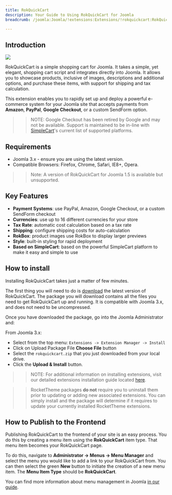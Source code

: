 ```yaml
---
title: RokQuickCart
description: Your Guide to Using RokQuickCart for Joomla
breadcrumb: /joomla:Joomla/!extensions:Extensions/!rokquickcart:RokQuickCart

---
```


Introduction
--------------

![][extension]

RokQuickCart is a simple shopping cart for Joomla. It takes a simple, yet elegant, shopping cart script and integrates directly into Joomla. It allows you to showcase products, inclusive of images, descriptions and additional options, and purchase these items, with support for shipping and tax calculation.

This extension enables you to rapidly set up and deploy a powerful e-commerce system for your Joomla site that accepts payments from **Amazon**, **PayPal**, **Google Checkout**, or a custom SendForm option.

>> NOTE: Google Checkout has been retired by Google and may not be available. Support is maintained to be in-line with [SimpleCart][simplecart]'s current list of supported platforms.

Requirements
------------

* Joomla 3.x - ensure you are using the latest version.
* Compatible Browsers: Firefox, Chrome, Safari, IE8+, Opera.

>> Note: A version of RokQuickCart for Joomla 1.5 is available but unsupported.

Key Features
-----

* **Payment Systems**: use PayPal, Amazon, Google Checkout, or a custom SendForm checkout
* **Currencies**: use up to 16 different currencies for your store
* **Tax Rate**: automatic cost calculation based on a tax rate
* **Shipping**: configure shipping costs for auto-calculation
* **RokBox**: product images use RokBox to display larger previews
* **Style**: built-in styling for rapid deployment
* **Based on SimpleCart**: based on the powerful SimpleCart platform to make it easy and simple to use

How to install
--------------

Installing RokQuickCart takes just a matter of few minutes.

The first thing you will need to do is [download][download] the latest version of RokQuickCart. The package you will download contains all the files you need to get RokQuickCart up and running. It is compatible with Joomla 3.x, and does not need to be uncompressed. 

Once you have downloaded the package, go into the Joomla Administrator and:

From Joomla 3.x:

* Select from the top menu: `Extensions -> Extension Manager -> Install`
* Click on Upload Package File **Choose File** button
* Select the `rokquickcart.zip` that you just downloaded from your local drive.
* Click the **Upload & Install** button.

>> NOTE: For additional information on installing extensions, visit our detailed extensions installation guide located [here][install].

>> RocketTheme packages **do not** require you to uninstall them prior to updating or adding new associated extensions. You can simply install and the package will determine if it requires to update your currently installed RocketTheme extensions.

How to Publish to the Frontend
-----

Publishing RokQuickCart to the frontend of your site is an easy process. You do this by creating a menu item using the **RokQuickCart** item type. That menu item becomes your RokQuickCart page.

To do this, navigate to **Administrator -> Menus -> Menu Manager** and select the menu you would like to add a link to your RokQuickCart from. You can then select the green **New** button to initiate the creation of a new menu item. The **Menu Item Type** should be **RokQuickCart**.

You can find more information about menu management in Joomla [in our guide][guide].

[download]: https://rockettheme.com/extensions-downloads/free/1112-rokquickcart
[install]: ../../platform/extensions.md#how-to-install-an-extension
[extension]: assets/rokquickcart.jpg
[guide]: ../../basic/menu_manager.md
[simplecart]: http://simplecartjs.org/
